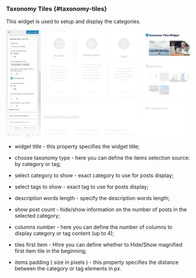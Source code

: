 ### Taxonomy Tiles {#taxonomy-tiles}

This widget is used to setup and display the categories.

![](/assets/96320520import.png)



* widget title - this property specifies the widget title;

* choose taxonomy type - here you can define the items selection source: by category or tag;
* select category to show - exact category to use for posts display;
* select tags to show - exact tag to use for posts display;
* description words length - specify the description words length;
* show post count - hide/show information on the number of posts in the selected category;
* columns number - here you can define the number of columns to display category or tag content \(up to 4\);
* tiles first item - Hhre you can define whether to Hide/Show magnified first item tile in the beginning;
* items padding \( size in pixels \) - this property specifies the distance between the category or tag elements in px.



